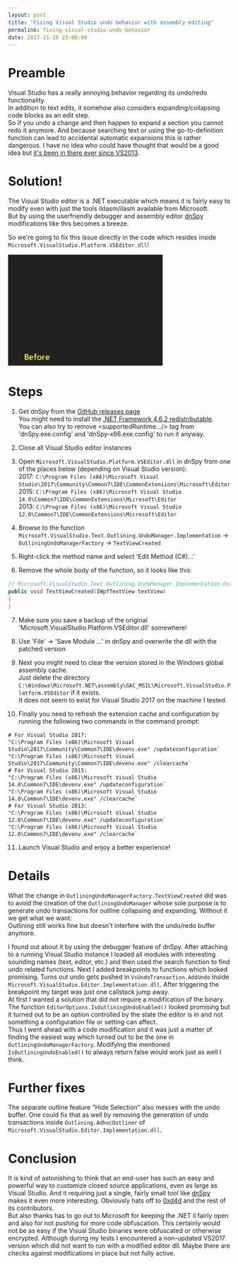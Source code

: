 ```yaml
---
layout: post
title: "Fixing Visual Studio undo behavior with assembly editing"
permalink: fixing-visual-studio-undo-behavior
date: 2017-11-18 23:00:00
---
```


Preamble
========
Visual Studio has a really annoying behavior regarding its undo/redo functionality.  
In addition to text edits, it somehow also considers expanding/collapsing code blocks as an edit step.  
So if you undo a change and then happen to expand a section you cannot redo it anymore.
And because searching text or using the go-to-definition function can lead to accidental automatic
expansions this is rather dangerous.
I have no idea who could have thought that would be a good idea but [it's been in there ever since VS2013](https://visualstudio.uservoice.com/forums/121579-visual-studio-ide/suggestions/3989085-exclude-outlining-operations-from-the-undo-redo-st).

Solution!
=========
The Visual Studio editor is a .NET executable which means it is fairly easy to modify even with just the tools ildasm/ilasm available from Microsoft.  
But by using the userfriendly debugger and assembly editor [dnSpy](https://github.com/0xd4d/dnSpy) modifications like this becomes a breeze.

So we're going to fix this issue directly in the code which resides inside `Microsoft.VisualStudio.Platform.VSEditor.dll`!

<img src="/images/visualstudio_undofix.gif" alt="Before / after animation">

Steps
=====
 1. Get dnSpy from the [GitHub releases page](https://github.com/0xd4d/dnSpy/releases)  
   You might need to install the [.NET Framework 4.6.2 redistributable](https://www.microsoft.com/net/download/thank-you/net462).  
   You can also try to remove <supportedRuntime.../> tag from 'dnSpy.exe.config' and 'dnSpy-x86.exe.config' to run it anyway.

 2. Close all Visual Studio editor instances

 3. Open `Microsoft.VisualStudio.Platform.VSEditor.dll` in dnSpy from one of the places below (depending on Visual Studio version):  
    2017: `C:\Program Files (x86)\Microsoft Visual Studio\2017\Community\Common7\IDE\CommonExtensions\Microsoft\Editor`  
    2015: `C:\Program Files (x86)\Microsoft Visual Studio 14.0\Common7\IDE\CommonExtensions\Microsoft\Editor`  
    2013: `C:\Program Files (x86)\Microsoft Visual Studio 12.0\Common7\IDE\CommonExtensions\Microsoft\Editor`  

 4. Browse to the function `Microsoft.VisualStudio.Text.Outlining.UndoManager.Implementation` -> `OutliningUndoManagerFactory` -> `TextViewCreated`

 5. Right-click the method name and select 'Edit Method (C#)...'

 6. Remove the whole body of the function, so it looks like this:
~~~ c#
// Microsoft.VisualStudio.Text.Outlining.UndoManager.Implementation.OutliningUndoManagerFactory
public void TextViewCreated(IWpfTextView textView)
{
}
~~~

 7. Make sure you save a backup of the original 'Microsoft.VisualStudio.Platform.VSEditor.dll' somewhere!

 8. Use 'File' -> 'Save Module ...' in dnSpy and overwrite the dll with the patched version

 9. Next you might need to clear the version stored in the Windows global assembly cache.  
    Just delete the directory `C:\Windows\Microsoft.NET\assembly\GAC_MSIL\Microsoft.VisualStudio.Platform.VSEditor` if it exists.  
    It does not seem to exist for Visual Studio 2017 on the machine I tested.

10. Finally you need to refresh the extension cache and configuration by running the following two commands in the command prompt:
~~~ shell
# For Visual Studio 2017:
"C:\Program Files (x86)\Microsoft Visual Studio\2017\Community\Common7\IDE\devenv.exe" /updateconfiguration`
"C:\Program Files (x86)\Microsoft Visual Studio\2017\Community\Common7\IDE\devenv.exe" /clearcache`
# For Visual Studio 2015:
"C:\Program Files (x86)\Microsoft Visual Studio 14.0\Common7\IDE\devenv.exe" /updateconfiguration`
"C:\Program Files (x86)\Microsoft Visual Studio 14.0\Common7\IDE\devenv.exe" /clearcache`
# For Visual Studio 2013:
"C:\Program Files (x86)\Microsoft Visual Studio 12.0\Common7\IDE\devenv.exe" /updateconfiguration`
"C:\Program Files (x86)\Microsoft Visual Studio 12.0\Common7\IDE\devenv.exe" /clearcache`
~~~

11. Launch Visual Studio and enjoy a better experience!

Details
=======
What the change in `OutliningUndoManagerFactory.TextViewCreated` did was to avoid the
creation of the `OutliningUndoManager` whose sole purpose is to generate undo transactions
for outline collapsing and expanding. Without it we get what we want:  
Outlining still works fine but doesn't interfere with the undo/redo buffer anymore.

I found out about it by using the debugger feature of dnSpy. After attaching to a running
Visual Studio instance I loaded all modules with interesting sounding names (text, editor, etc.)
and then used the search function to find undo related functions. Next I added breakpoints to
functions which looked promising. Turns out undo gets pushed in `VsUndoTransaction.AddUndo`
inside `Microsoft.VisualStudio.Editor.Implementation.dll`. After triggering the breakpoint
my target was just one callstack jump away.  
At first I wanted a solution that did not require a modification of the binary.
The function `EditorOptions.IsOutliningUndoEnabled()` looked promising but it turned out to
be an option controlled by the state the editor is in and not something a configuration file or
setting can affect.  
Thus I went ahead with a code modification and it was just a matter of finding the easiest
way which turned out to be the one in `OutliningUndoManagerFactory`. Modifying the mentioned
`IsOutliningUndoEnabled()` to always return false would work just as well I think.


Further fixes
=============
The separate outline feature "Hide Selection" also messes with the undo buffer.
One could fix that as well by removing the generation of undo transactions inside
`Outlining.AdhocOutliner` of `Microsoft.VisualStudio.Editor.Implementation.dll`.

Conclusion
==========
It is kind of astonishing to think that an end-user has such an easy and powerful way to customize closed
source applications, even as large as Visual Studio. And it requiring just a single, fairly small tool
like [dnSpy](https://github.com/0xd4d/dnSpy) makes it even more interesting. Obviously hats off to
[0xd4d](https://github.com/0xd4d) and the rest of its contributors.  
But also thanks has to go out to Microsoft for keeping the .NET il fairly open and also for not pushing
for more code obfuscation. This certainly would not be as easy if the Visual Studio binaries were
obfuscated or otherwise encrypted.
Although during my tests I encountered a non-updated VS2017 version which did not want to run with a
modified editor dll. Maybe there are checks against modifications in place but not fully active.
